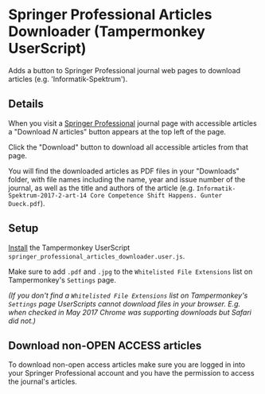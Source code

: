 # Springer Professional Articles Downloader (Tampermonkey UserScript)


Adds a button to Springer Professional journal web pages to download articles (e.g. 'Informatik-Spektrum').

## Details

When you visit a [Springer Professional](https://www.springerprofessional.de/library/journals) journal page with accessible articles a "Download _N_ articles" button appears at the top left of the page. 

Click the "Download" button to download all accessible articles from that page. 

You will find the downloaded articles as PDF files in your "Downloads" folder, with file names including the name, year and issue number of the journal, as well as the title and authors of the article (e.g. `Informatik-Spektrum-2017-2-art-14 Core Competence Shift Happens. Gunter Dueck.pdf`).

## Setup

[Install](https://tampermonkey.net/faq.php?ext=dhdg#Q102) the Tampermonkey UserScript `springer_professional_articles_downloader.user.js`.

Make sure to add `.pdf` and `.jpg` to the `Whitelisted File Extensions` list on Tampermonkey's `Settings` page. 

_(If you don't find a `Whitelisted File Extensions` list on Tampermonkey's `Settings` page UserScripts cannot download files in your browser. E.g. when checked in May 2017 Chrome was supporting downloads but Safari did not.)_

## Download non-OPEN ACCESS articles

To download non-open access articles make sure you are logged in into your Springer Professional account and you have the permission to access the journal's articles. 



